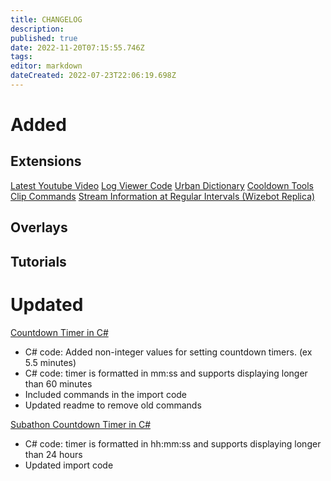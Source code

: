```yaml
---
title: CHANGELOG
description: 
published: true
date: 2022-11-20T07:15:55.746Z
tags: 
editor: markdown
dateCreated: 2022-07-23T22:06:19.698Z
---
```


# Added

## Extensions
[Latest Youtube Video](/extensions/latest-youtube-video)
[Log Viewer Code](/extensions/log-viewer)
[Urban Dictionary](/extensions/urban-dictionary)
[Cooldown Tools](/en/extensions/cooldown-tools)
[Clip Commands](/en/extensions/clip-commands)
[Stream Information at Regular Intervals (Wizebot Replica)](/extensions/stream-infos-at-regular-intervals)

## Overlays

## Tutorials

# Updated

[Countdown Timer in C#](/extensions/countdown-timer-in-c-sharp)
- C# code: Added non-integer values for setting countdown timers. (ex 5.5 minutes)
- C# code: timer is formatted in mm:ss and supports displaying longer than 60 minutes
- Included commands in the import code
- Updated readme to remove old commands

[Subathon Countdown Timer in C#](/extensions/subathon-countdown-timer-in-c-sharp)
- C# code: timer is formatted in hh:mm:ss and supports displaying longer than 24 hours
- Updated import code
